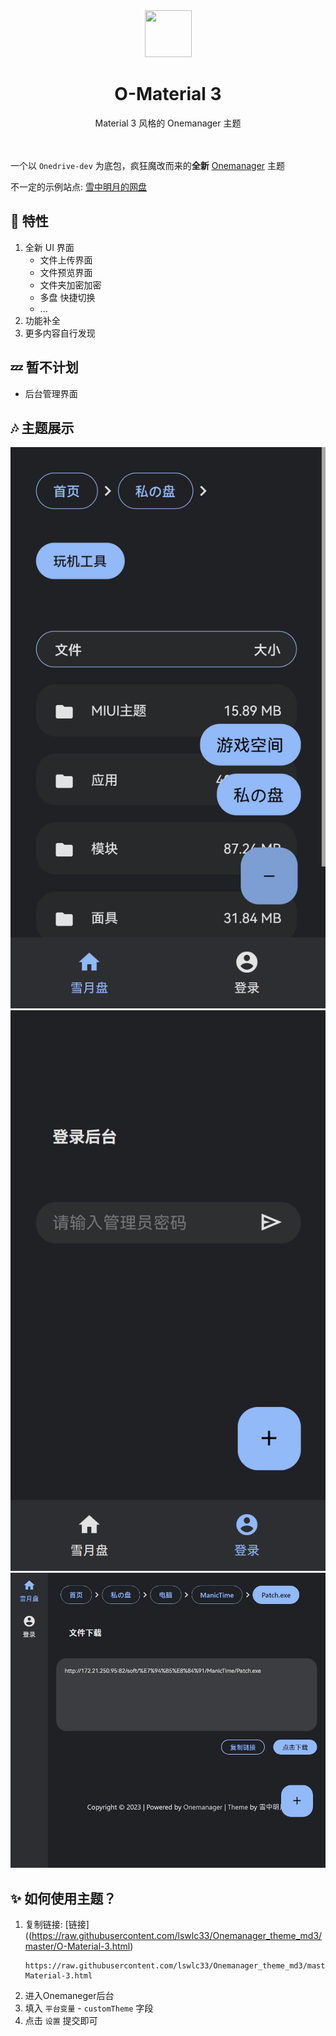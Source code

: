 <div align="center">
    <img src="https://www.gstatic.com/images/icons/material/apps/fonts/1x/catalog/v5/favicon.svg" style="width: 75px;height: 75px;">
    <h1>O-Material 3</h1>
    Material 3 风格的 Onemanager 主题
</div>
<br><br>

一个以 `Onedrive-dev` 为底包，疯狂魔改而来的**全新** [Onemanager](https://github.com/qkqpttgf/OneManager-php) 主题

不一定的示例站点: [雪中明月的网盘](https://pan.xn--fiqz59cpva341l.top/)


## 🎁 特性 
1. 全新 UI 界面
   - 文件上传界面
   - 文件预览界面
   - 文件夹加密加密
   - 多盘 快捷切换
   - ...
2. 功能补全
3. 更多内容自行发现

## 💤 暂不计划
- 后台管理界面

## 🎶 主题展示

<img src="src/1.png" width="auto" alt="">
<img src="src/2.png" width="auto" alt="">  
<img src="src/3.jpeg" width="auto" alt="">

## ✨ 如何使用主题？
1. 复制链接: [链接]((https://raw.githubusercontent.com/lswlc33/Onemanager_theme_md3/master/O-Material-3.html)
    ```
    https://raw.githubusercontent.com/lswlc33/Onemanager_theme_md3/master/O-Material-3.html
    ```
2. 进入Onemaneger后台  
3. 填入 `平台变量` - `customTheme` 字段  
4. 点击 `设置` 提交即可
